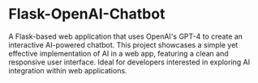# Flask-OpenAI-Chatbot
A Flask-based web application that uses OpenAI's GPT-4 to create an interactive AI-powered chatbot. This project showcases a simple yet effective implementation of AI in a web app, featuring a clean and responsive user interface. Ideal for developers interested in exploring AI integration within web applications.
